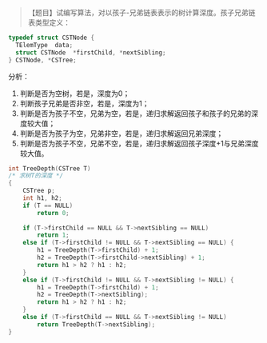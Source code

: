 >【题目】试编写算法，对以孩子-兄弟链表表示的树计算深度。孩子兄弟链表类型定义：
``` c
typedef struct CSTNode {
  TElemType  data;
  struct CSTNode  *firstChild, *nextSibling;
} CSTNode, *CSTree;
```
分析：
1. 判断是否为空树，若是，深度为0；
2. 判断孩子兄弟是否非空，若是，深度为1；
3. 判断是否为孩子不空，兄弟为空，若是，递归求解返回孩子和孩子的兄弟的深度较大值；
4. 判断是否为孩子为空，兄弟非空，若是，递归求解返回兄弟深度；
5. 判断是否为孩子不空，兄弟不空，若是，递归求解返回孩子深度+1与兄弟深度较大值。
``` c
int TreeDepth(CSTree T)
/* 求树T的深度 */
{
    CSTree p;
    int h1, h2;
    if (T == NULL)
        return 0;
    
    if (T->firstChild == NULL && T->nextSibling == NULL) 
        return 1;
    else if (T->firstChild != NULL && T->nextSibling == NULL) {
        h1 = TreeDepth(T->firstChild) + 1;
        h2 = TreeDepth(T->firstChild->nextSibling) + 1; 
        return h1 > h2 ? h1 : h2;
    }     
    else if (T->firstChild != NULL && T->nextSibling != NULL) {
        h1 = TreeDepth(T->firstChild) + 1;
        h2 = TreeDepth(T->nextSibling);
        return h1 > h2 ? h1 : h2;
    }    
    else if (T->firstChild == NULL && T->nextSibling != NULL)
        return TreeDepth(T->nextSibling);
}
```

